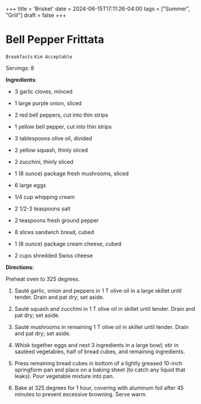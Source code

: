 +++
title = 'Brisket'
date = 2024-06-15T17:11:26-04:00
tags = ["Summer", "Grill"]
draft = false
+++
# Bell Pepper Frittata

`Breakfasts` `Kim Acceptable`

Servings: 8      

**Ingredients**:     

 * 3 garlic cloves, minced

 * 1 large purple onion, sliced

 * 2 red bell peppers, cut into thin strips

 * 1 yellow bell pepper, cut into thin strips

 * 3 tablespoons olive oil, divided

 * 2 yellow squash, thinly sliced

 * 2 zucchini, thinly sliced

 * 1 (8 ounce) package fresh mushrooms, sliced

 * 6 large eggs

 * 1/4 cup whipping cream

 * 2 1/2-3 teaspoons salt

 * 2 teaspoons fresh ground pepper

 * 8 slices sandwich bread, cubed

 * 1 (8 ounce) package cream cheese, cubed

 * 2 cups shredded Swiss cheese

**Directions:**

Preheat oven to 325 degrees.

 1. Sauté garlic, onion and peppers in 1 T olive oil in a large skillet until tender. Drain and pat dry; set aside.

 2. Sauté squash and zucchini in 1 T olive oil in skillet until tender. Drain and pat dry; set aside.

 3. Sauté mushrooms in remaining 1 T olive oil in skillet until tender. Drain and pat dry; set aside.

 4. Whisk together eggs and next 3 ingredients in a large bowl; stir in sautéed vegetables, half of bread cubes, and remaining ingredients.

 5. Press remaining bread cubes in bottom of a lightly greased 10-inch springform pan and place on a baking sheet (to catch any liquid that leaks). Pour vegetable mixture into pan.

 6. Bake at 325 degrees for 1 hour, covering with aluminum foil after 45 minutes to prevent excessive browning. Serve warm.

        
